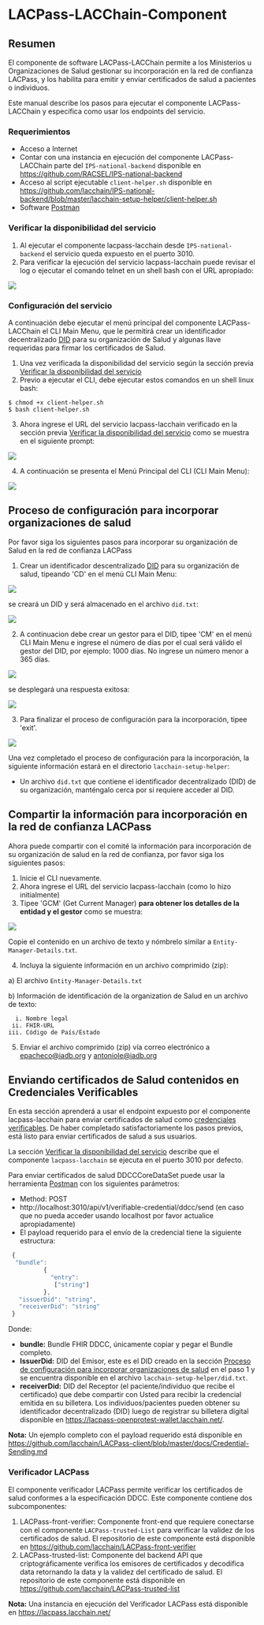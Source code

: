 # LACPass-LACChain-Component 

## Resumen

El componente de software LACPass-LACChain permite a los Ministerios u Organizaciones de Salud gestionar su incorporación en la red de confianza LACPass, y los habilita para emitir y enviar certificados de salud a pacientes o individuos. 

Este manual describe los pasos para ejecutar el componente LACPass-LACChain y especifica como usar los endpoints del servicio.

### Requerimientos
- Acceso a Internet
- Contar con una instancia en ejecución del componente LACPass-LACChain parte del `IPS-national-backend` disponible en https://github.com/RACSEL/IPS-national-backend
- Acceso al script ejecutable `client-helper.sh` disponible en https://github.com/lacchain/IPS-national-backend/blob/master/lacchain-setup-helper/client-helper.sh
- Software [Postman](https://www.postman.com/) 

### Verificar la disponibilidad del servicio
1. Al ejecutar el componente lacpass-lacchain desde `IPS-national-backend` el servicio queda expuesto en el puerto 3010. 
2. Para verificar la ejecución del servicio lacpass-lacchain puede revisar el log o ejecutar el comando telnet en un shell bash con el URL apropiado:

![](https://github.com/lacchain/LACPass-LACChain-Component/blob/main/examples/telnet3010.png)

### Configuración del servicio

A continuación debe ejecutar el menú principal del componente LACPass-LACChain el CLI Main Menu, que le permitirá crear un identificador decentralizado [DID](https://w3c.github.io/did-core) para su organización de Salud y algunas llave requeridas para firmar los certificados de Salud. 

1. Una vez verificada la disponibilidad del servicio según la sección previa [Verificar la disponibilidad del servicio](https://github.com/lacchain/LACPass-LACChain-Component#verify-service-availability)
2. Previo a ejecutar el CLI, debe ejecutar estos comandos en un shell linux bash:

```
$ chmod +x client-helper.sh
$ bash client-helper.sh
```

3. Ahora ingrese el URL del servicio lacpass-lacchain verificado en la sección previa [Verificar la disponibilidad del servicio](https://github.com/lacchain/LACPass-LACChain-Component#verify-service-availability) como se muestra en el siguiente prompt:

![](https://github.com/lacchain/LACPass-LACChain-Component/blob/main/examples/apiURL.png)

4. A continuación se presenta el Menú Principal del CLI (CLI Main Menu):

![](https://github.com/lacchain/LACPass-LACChain-Component/blob/main/examples/CLIMainMenu.png)


## Proceso de configuración para incorporar organizaciones de salud

Por favor siga los siguientes pasos para incorporar su organización de Salud en la red de confianza LACPass

1. Crear un identificador descentralizado [DID](https://w3c.github.io/did-core) para su organización de salud, tipeando 'CD' en el menú CLI Main Menu:

![](https://github.com/lacchain/LACPass-LACChain-Component/blob/main/examples/CLICreateDID.png) 

se creará un DID y será almacenado en el archivo `did.txt`: 

![](https://github.com/lacchain/LACPass-LACChain-Component/blob/main/examples/didtxtfile.png)

2. A continuacion debe crear un gestor para el DID, tipee 'CM' en el menú CLI Main Menu e ingrese el número de días por el cual será válido el gestor del DID, por ejemplo: 1000 días. No ingrese un número menor a 365 días.

![](https://github.com/lacchain/LACPass-LACChain-Component/blob/main/examples/creatingManager.png)

se desplegará una respuesta exitosa: 

![](https://github.com/lacchain/LACPass-LACChain-Component/blob/main/examples/didManagerCreation.png)

3. Para finalizar el proceso de configuración para la incorporación, tipee 'exit'.
 
![](https://github.com/lacchain/LACPass-LACChain-Component/blob/main/examples/exit.png)

Una vez completado el proceso de configuración para la incorporación, la siguiente información estará en el directorio `lacchain-setup-helper`:

- Un archivo `did.txt` que contiene el identificador decentralizado (DID) de su organización, manténgalo cerca por si requiere acceder al DID.

## Compartir la información para incorporación en la red de confianza LACPass

Ahora puede compartir con el comité la información para incorporación de su organización de salud en la red de confianza, por favor siga los siguientes pasos:

1. Inicie el CLI nuevamente.
2. Ahora ingrese el URL del servicio lacpass-lacchain (como lo hizo initialmente)
3. Tipee 'GCM' (Get Current Manager) **para obtener los detalles de la entidad y el gestor** como se muestra:

![](https://github.com/lacchain/LACPass-LACChain-Component/blob/main/examples/GCM.png)

Copie el contenido en un archivo de texto y nómbrelo similar a `Entity-Manager-Details.txt`. 

4. Incluya la siguiente información en un archivo comprimido (zip):

a) El archivo `Entity-Manager-Details.txt`

b) Información de identificación de la organization de Salud en un archivo de texto:

```
  i. Nombre legal
 ii. FHIR-URL
iii. Código de País/Estado
``` 

5. Enviar el archivo comprimido (zip) vía correo electrónico a epacheco@iadb.org y antoniole@iadb.org

## Enviando certificados de Salud contenidos en Credenciales Verificables

En esta sección aprenderá a usar el endpoint expuesto por el componente lacpass-lacchain para enviar certificados de salud como [credenciales verificables](https://www.w3.org/TR/vc-data-model/). De haber completado satisfactoriamente los pasos previos, está listo para enviar certificados de salud a sus usuarios.

La sección [Verificar la disponibilidad del servicio](https://github.com/lacchain/LACPass-LACChain-Component/blob/main/LEEME.md#verificar-la-disponibilidad-del-servicio) describe que el componente `lacpass-lacchain` se ejecuta en el puerto 3010 por defecto. 

Para enviar certificados de salud DDCCCoreDataSet puede usar la herramienta [Postman](https://www.postman.com/) con los siguientes parámetros:

* Method: POST
* http://localhost:3010/api/v1/verifiable-credential/ddcc/send (en caso que no pueda acceder usando localhost por favor actualice apropiadamente)
* El payload requerido para el envío de la credencial tiene la siguiente estructura:

```javascript
 { 
  "bundle":
          {
            "entry": 
             ["string"]		
          },
   "issuerDid": "string",
   "receiverDid": "string"
 }
```

Donde:
* **bundle:** Bundle FHIR DDCC, únicamente copiar y pegar el Bundle completo.
* **IssuerDid:** DID del Emisor, este es el DID creado en la sección [Proceso de configuración para incorporar organizaciones de salud](https://github.com/lacchain/LACPass-LACChain-Component/blob/main/LEEME.md#proceso-de-configuraci%C3%B3n-para-incorporar-organizaciones-de-salud) en el paso 1 y se encuentra disponible en el archivo `lacchain-setup-helper/did.txt`.
* **receiverDid:** DID del Receptor (el paciente/individuo que recibe el certificado) que debe compartir con Usted para recibir la credencial emitida en su billetera. Los individuos/pacientes pueden obtener su identificador decentralizado (DID) luego de registrar su billetera digital disponible en https://lacpass-openprotest-wallet.lacchain.net/.

**Nota:** Un ejemplo completo con el payload requerido está disponible en https://github.com/lacchain/LACPass-client/blob/master/docs/Credential-Sending.md

### Verificador LACPass

El componente verificador LACPass permite verificar los certificados de salud conformes a la especificación DDCC. Este componente contiene dos subcomponentes:

1. LACPass-front-verifier: Componente front-end que requiere conectarse con el componente `LACPass-trusted-List` para verificar la validez de los certificados de salud. El repositorio de este componente está disponible en https://github.com/lacchain/LACPass-front-verifier
2. LACPass-trusted-list: Componente del backend API que criptográficamente verifica los emisores de certificados y decodifica data retornando la data y la validez del certificado de salud. El repositorio de este componente está disponible en https://github.com/lacchain/LACPass-trusted-list

**Nota:** Una instancia en ejecución del Verificador LACPass está disponible en https://lacpass.lacchain.net/

